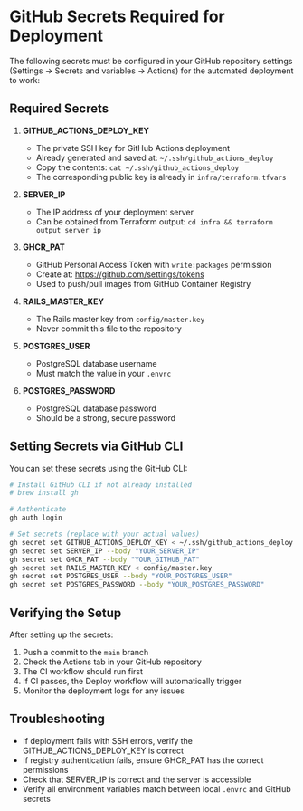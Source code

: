 # GitHub Secrets Required for Deployment

The following secrets must be configured in your GitHub repository settings (Settings → Secrets and variables → Actions) for the automated deployment to work:

## Required Secrets

1. **GITHUB_ACTIONS_DEPLOY_KEY**
   - The private SSH key for GitHub Actions deployment
   - Already generated and saved at: `~/.ssh/github_actions_deploy`
   - Copy the contents: `cat ~/.ssh/github_actions_deploy`
   - The corresponding public key is already in `infra/terraform.tfvars`

2. **SERVER_IP**
   - The IP address of your deployment server
   - Can be obtained from Terraform output: `cd infra && terraform output server_ip`

3. **GHCR_PAT**
   - GitHub Personal Access Token with `write:packages` permission
   - Create at: https://github.com/settings/tokens
   - Used to push/pull images from GitHub Container Registry

4. **RAILS_MASTER_KEY**
   - The Rails master key from `config/master.key`
   - Never commit this file to the repository

5. **POSTGRES_USER**
   - PostgreSQL database username
   - Must match the value in your `.envrc`

6. **POSTGRES_PASSWORD**
   - PostgreSQL database password
   - Should be a strong, secure password


## Setting Secrets via GitHub CLI

You can set these secrets using the GitHub CLI:

```bash
# Install GitHub CLI if not already installed
# brew install gh

# Authenticate
gh auth login

# Set secrets (replace with your actual values)
gh secret set GITHUB_ACTIONS_DEPLOY_KEY < ~/.ssh/github_actions_deploy
gh secret set SERVER_IP --body "YOUR_SERVER_IP"
gh secret set GHCR_PAT --body "YOUR_GITHUB_PAT"
gh secret set RAILS_MASTER_KEY < config/master.key
gh secret set POSTGRES_USER --body "YOUR_POSTGRES_USER"
gh secret set POSTGRES_PASSWORD --body "YOUR_POSTGRES_PASSWORD"
```

## Verifying the Setup

After setting up the secrets:

1. Push a commit to the `main` branch
2. Check the Actions tab in your GitHub repository
3. The CI workflow should run first
4. If CI passes, the Deploy workflow will automatically trigger
5. Monitor the deployment logs for any issues

## Troubleshooting

- If deployment fails with SSH errors, verify the GITHUB_ACTIONS_DEPLOY_KEY is correct
- If registry authentication fails, ensure GHCR_PAT has the correct permissions
- Check that SERVER_IP is correct and the server is accessible
- Verify all environment variables match between local `.envrc` and GitHub secrets